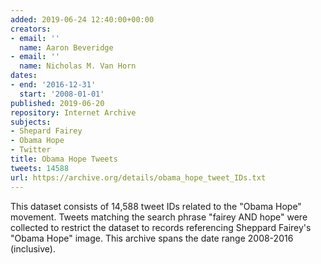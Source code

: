 ```yaml
---
added: 2019-06-24 12:40:00+00:00
creators:
- email: ''
  name: Aaron Beveridge
- email: ''
  name: Nicholas M. Van Horn
dates:
- end: '2016-12-31'
  start: '2008-01-01'
published: 2019-06-20
repository: Internet Archive
subjects:
- Shepard Fairey
- Obama Hope
- Twitter
title: Obama Hope Tweets
tweets: 14588
url: https://archive.org/details/obama_hope_tweet_IDs.txt
---
```


This dataset consists of 14,588 tweet IDs related to the "Obama Hope"  movement. Tweets matching the search phrase "fairey AND hope" were collected  to restrict the dataset to records referencing Sheppard Fairey's "Obama Hope"  image. This archive spans the date range 2008-2016 (inclusive).
